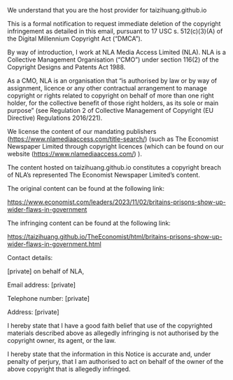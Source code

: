 We understand that you are the host provider for taizihuang.github.io
 
This is a formal notification to request immediate deletion of the copyright infringement as detailed in this email, pursuant to 17 USC s. 512(c)(3)(A) of the Digital Millennium Copyright Act (“DMCA”).
 
By way of introduction, I work at NLA Media Access Limited (NLA). NLA is a Collective Management Organisation (“CMO”) under section 116(2) of the Copyright Designs and Patents Act 1988.
 
As a CMO, NLA is an organisation that “is authorised by law or by way of assignment, licence or any other contractual arrangement to manage copyright or rights related to copyright on behalf of more than one right holder, for the collective benefit of those right holders, as its sole or main purpose” (see Regulation 2 of Collective Management of Copyright (EU Directive) Regulations 2016/221).
 
We license the content of our mandating publishers (https://www.nlamediaaccess.com/title-search/) (such as The Economist Newspaper Limited through copyright licences (which can be found on our website (https://www.nlamediaaccess.com/) ).
 
The content hosted on taizihuang.github.io constitutes a copyright breach of NLA’s represented The Economist Newspaper Limited’s content.
 
The original content can be found at the following link:
 
https://www.economist.com/leaders/2023/11/02/britains-prisons-show-up-wider-flaws-in-government
 
The infringing content can be found at the following link:
 
https://taizihuang.github.io/TheEconomist/html/britains-prisons-show-up-wider-flaws-in-government.html
 
Contact details:
 
[private] on behalf of NLA,
 
Email address: [private]
 
Telephone number: [private]
 
Address: [private]
 
I hereby state that I have a good faith belief that use of the copyrighted materials described above as allegedly infringing is not authorised by the copyright owner, its agent, or the law.
 
I hereby state that the information in this Notice is accurate and, under penalty of perjury, that I am authorised to act on behalf of the owner of the above copyright that is allegedly infringed.
